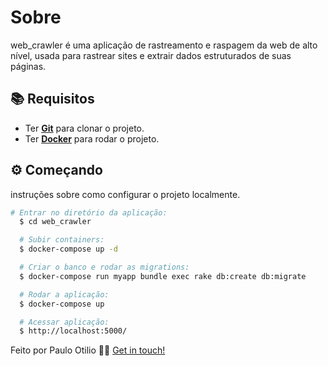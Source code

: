 Sobre
========
web_crawler é uma aplicação de rastreamento e raspagem da web de alto nível, usada para rastrear sites e extrair dados estruturados de suas páginas.

<!-- Requisitos -->
## :books: Requisitos
- Ter [**Git**](https://git-scm.com/) para clonar o projeto.
- Ter [**Docker**](https://www.docker.com/) para rodar o projeto.

<!-- Começando -->
## :gear: Começando

instruções sobre como configurar o projeto localmente.
```bash
# Entrar no diretório da aplicação:
  $ cd web_crawler

  # Subir containers:
  $ docker-compose up -d

  # Criar o banco e rodar as migrations:
  $ docker-compose run myapp bundle exec rake db:create db:migrate

  # Rodar a aplicação:
  $ docker-compose up

  # Acessar aplicação:
  $ http://localhost:5000/
```

Feito por Paulo Otilio 👋🏻 [Get in touch!](https://github.com/paulootilio)